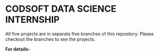 # CODSOFT DATA SCIENCE INTERNSHIP

All five projects are in separate five branches of this repository. Please checkout the branches to see the projects.

**For details-**

